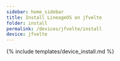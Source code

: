 ```yaml
---
sidebar: home_sidebar
title: Install LineageOS on jfvelte
folder: install
permalink: /devices/jfvelte/install
device: jfvelte
---
```

{% include templates/device_install.md %}
